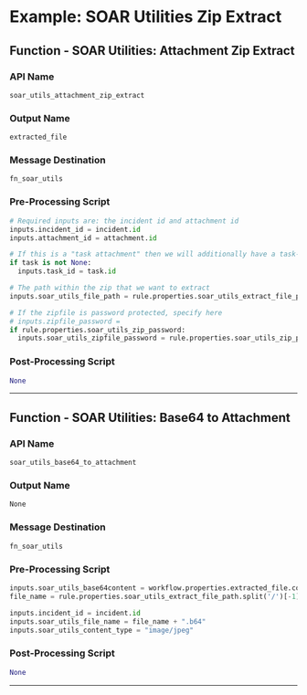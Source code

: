<!--
    DO NOT MANUALLY EDIT THIS FILE
    THIS FILE IS AUTOMATICALLY GENERATED WITH resilient-sdk codegen
    Generated with resilient-sdk v51.0.2.2.1096
-->

# Example: SOAR Utilities Zip Extract

## Function - SOAR Utilities: Attachment Zip Extract

### API Name
`soar_utils_attachment_zip_extract`

### Output Name
`extracted_file`

### Message Destination
`fn_soar_utils`

### Pre-Processing Script
```python
# Required inputs are: the incident id and attachment id
inputs.incident_id = incident.id
inputs.attachment_id = attachment.id

# If this is a "task attachment" then we will additionally have a task-id
if task is not None:
  inputs.task_id = task.id

# The path within the zip that we want to extract
inputs.soar_utils_file_path = rule.properties.soar_utils_extract_file_path

# If the zipfile is password protected, specify here
# inputs.zipfile_password = 
if rule.properties.soar_utils_zip_password:
  inputs.soar_utils_zipfile_password = rule.properties.soar_utils_zip_password
```

### Post-Processing Script
```python
None
```

---

## Function - SOAR Utilities: Base64 to Attachment

### API Name
`soar_utils_base64_to_attachment`

### Output Name
`None`

### Message Destination
`fn_soar_utils`

### Pre-Processing Script
```python
inputs.soar_utils_base64content = workflow.properties.extracted_file.content
file_name = rule.properties.soar_utils_extract_file_path.split('/')[-1]

inputs.incident_id = incident.id
inputs.soar_utils_file_name = file_name + ".b64"
inputs.soar_utils_content_type = "image/jpeg"

```

### Post-Processing Script
```python
None
```

---

